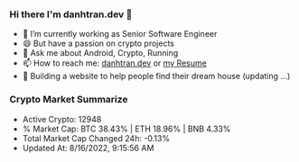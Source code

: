 ### Hi there I'm danhtran.dev 👋

- 🔭 I’m currently working as Senior Software Engineer
- 😄 But have a passion on crypto projects
- 💬 Ask me about Android, Crypto, Running 
- 📫 How to reach me: <a href="https://danhtran.dev" target="_blank">danhtran.dev</a> or <a href="Developer-Resume.pdf" target="_blank">my Resume</a>
- 🌱 Building a website to help people find their dream house (updating ...)

### Crypto Market Summarize
- Active Crypto: 12948
- % Market Cap: BTC 38.43% | ETH 18.96% | BNB 4.33%
- Total Market Cap Changed 24h: -0.13%
- Updated At: 8/16/2022, 9:15:56 AM
